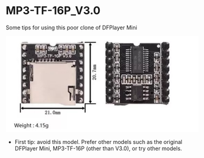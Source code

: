 # MP3-TF-16P_V3.0
Some tips for using this poor clone of DFPlayer Mini

![img](https://raw.githubusercontent.com/rtek1000/MP3-TF-16P_V3.0/main/MP3-TF-16P_V3.0.jpg)

- First tip: avoid this model. Prefer other models such as the original DFPlayer Mini, MP3-TF-16P (other than V3.0), or try other models.
